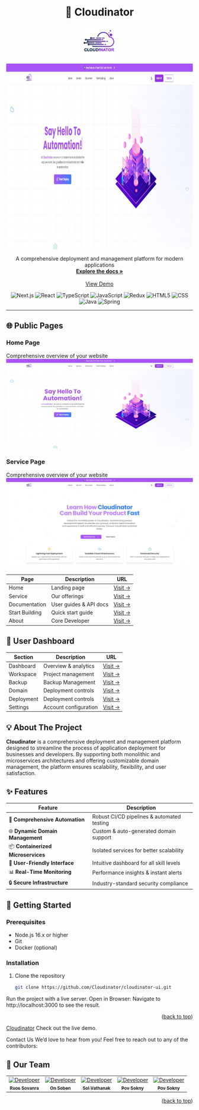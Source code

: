 <div align="center">

# 🚀 Cloudinator

  <a href="https://github.com/Cloudinator">
    <img src="/public/logo.png" alt="Logo" width="100" height="100">
  </a>

  <img src="/public/homepage.jpg" alt="Banner" width="1000" height="500">


  <p align="center">
    A comprehensive deployment and management platform for modern applications
    <br />
    <a href="https://cloudinator-document.soben.me/"><strong>Explore the docs »</strong></a>
    <br />
    <br />
    <a href="https://cloudinator-ui.cloudinator.cloud/">View Demo</a>
  </p>

  <div align="center">
    <img src="https://img.shields.io/badge/Next-black?style=for-the-badge&logo=next.js&logoColor=white" alt="Next.js">
    <img src="https://img.shields.io/badge/React-20232A?style=for-the-badge&logo=react&logoColor=61DAFB" alt="React">
    <img src="https://img.shields.io/badge/TypeScript-007ACC?style=for-the-badge&logo=typescript&logoColor=white" alt="TypeScript">
    <img src="https://img.shields.io/badge/JavaScript-323330?style=for-the-badge&logo=javascript&logoColor=F7DF1E" alt="JavaScript">
    <img src="https://img.shields.io/badge/Redux-593D88?style=for-the-badge&logo=redux&logoColor=white" alt="Redux">
    <img src="https://img.shields.io/badge/HTML5-E34F26?style=for-the-badge&logo=html5&logoColor=white" alt="HTML5">
    <img src="https://img.shields.io/badge/CSS-239120?&style=for-the-badge&logo=css3&logoColor=white" alt="CSS">
    <img src="https://img.shields.io/badge/Java-ED8B00?style=for-the-badge&logo=java&logoColor=white" alt="Java">
    <img src="https://img.shields.io/badge/Spring-6DB33F?style=for-the-badge&logo=spring&logoColor=white" alt="Spring">
  </div>
</div>

---

## 🌐 Public Pages

### Home Page
Comprehensive overview of your website
![Home Preview](/public/homepage.jpg)

### Service Page
Comprehensive overview of your website
![Service Preview](/public/servicepage.jpg)

| Page | Description | URL |
|------|-------------|-----|
| Home | Landing page | [Visit →](https://cloudinator-ui.cloudinator.cloud/) |
| Service | Our offerings | [Visit →](https://cloudinator-ui.cloudinator.cloud/service) |
| Documentation | User guides & API docs | [Visit →](https://cloudinator-document.soben.me/) |
| Start Building | Quick start guide | [Visit →](https://cloudinator-ui.cloudinator.cloud/start-building) |
| About | Core Developer | [Visit →](https://cloudinator-ui.cloudinator.cloud/about) |

## 🎯 User Dashboard

| Section | Description | URL |
|---------|-------------|-----|
| Dashboard | Overview & analytics | [Visit →](https://dynamic.psa-khmer.world/dashboard) |
| Workspace | Project management | [Visit →](https://dynamic.psa-khmer.world/workspace) |
| Backup | Backup Management | [Visit →](https://dynamic.psa-khmer.world/backup) |
| Domain | Deployment controls | [Visit →](https://dynamic.psa-khmer.world/domain) |
| Deployment | Deployment controls | [Visit →](https://dynamic.psa-khmer.world/deployment) |
| Settings | Account configuration | [Visit →](https://dynamic.psa-khmer.world/setting) |

## 💡 About The Project

**Cloudinator** is a comprehensive deployment and management platform designed to streamline the process of application deployment for businesses and developers. By supporting both monolithic and microservices architectures and offering customizable domain management, the platform ensures scalability, flexibility, and user satisfaction.

## ✨ Features

<div align="center">

| Feature | Description |
|---------|-------------|
| 🔄 **Comprehensive Automation** | Robust CI/CD pipelines & automated testing |
| 🌐 **Dynamic Domain Management** | Custom & auto-generated domain support |
| 📦 **Containerized Microservices** | Isolated services for better scalability |
| 🎯 **User-Friendly Interface** | Intuitive dashboard for all skill levels |
| 📊 **Real-Time Monitoring** | Performance insights & instant alerts |
| 🔒 **Secure Infrastructure** | Industry-standard security compliance |

</div>

## 🚀 Getting Started

### Prerequisites

- Node.js 16.x or higher
- Git
- Docker (optional)

### Installation

1. Clone the repository
   ```bash
   git clone https://github.com/Cloudinator/cloudinator-ui.git

Run the project with a live server.
Open in Browser:
Navigate to http://localhost:3000 to see the result.

<p align="right">(<a href="#readme-top">back to top</a>)</p>

<a href="https://cloudinator-ui.cloudinator.cloud/">Cloudinator</a>
Check out the live demo.


Contact Us
We’d love to hear from you! Feel free to reach out to any of the contributors:

## 👥 Our Team

<table>
<tr>
<td align="center">
<a href="mailto:vannraruos@gmail.com">
<img src="/public/sovanra.jpg" width="140px;" height="140px" alt="Developer"/><br />
<sub><b>Ruos Sovanra</b></sub>
</a>
</td>
<td align="center">
<a href="mailto:sobenkh35@gmail.com">
<img src="/public/ben.png" width="140px;" height="140px" alt="Developer"/><br />
<sub><b>On Soben</b></sub>
</a>
</td>
<td align="center">
<a href="mailto:vathanaksol1605@gmail.com">
<img src="/public/vathanak.jpg" width="140px;" height="140px" alt="Developer"/><br />
<sub><b>Sol Vathanak</b></sub>
</a>
</td>
<td align="center">
<a href="mailto:povsokny2021@gmail.com">
<img src="/public/sokny.jpg" width="140px;" height="140px" alt="Developer"/><br />
<sub><b>Pov Sokny</b></sub>
</a>
</td>
<td align="center">
<a href="mailto:lajr182@gmail.com">
<img src="/public/makara.jpg" width="140px;" height="140px" alt="Developer"/><br />
<sub><b>Pov Sokny</b></sub>
</a>
</td>
</tr>
</table>

<p align="right">(<a href="#readme-top">back to top</a>)</p>
